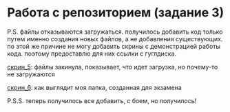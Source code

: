 # Работа с репозиторием (задание 3)
P.S. файлы отказываются загружаться. получилось добавить код только путем именно создания новых файлов, а не добавления существующих. 
по этой же причине не могу добавить скрины с демонстрацией работы кода. поэтому предоставлю для них ссылки с гуглдиска.

[скрин_5](https://drive.google.com/file/d/1WITKgtHh7Pk6eA_HLx7DlqgqgxLuFUa7/view?usp=sharing): файлы закинула, показывает, что идет загрузка, но почему-то не загружаются

[скрин_6](https://drive.google.com/file/d/1g5biwbzMzxdNtsF9Chqdm2CMtTBjYQU2/view?usp=sharing): как выглядит моя папка, созданная для экзамена

P.S.S. теперь получилось все добавить, с боем, но получилось!
